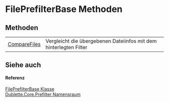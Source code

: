 # FilePrefilterBase Methoden




## Methoden
<table>
<tr>
<td><a href="M_Dublette_Core_Prefilter_FilePrefilterBase_CompareFiles">CompareFiles</a></td>
<td>Vergleicht die übergebenen Dateiinfos mit dem hinterlegten Filter</td></tr>
</table>

## Siehe auch


#### Referenz
<a href="T_Dublette_Core_Prefilter_FilePrefilterBase">FilePrefilterBase Klasse</a>  
<a href="N_Dublette_Core_Prefilter">Dublette.Core.Prefilter Namensraum</a>  
